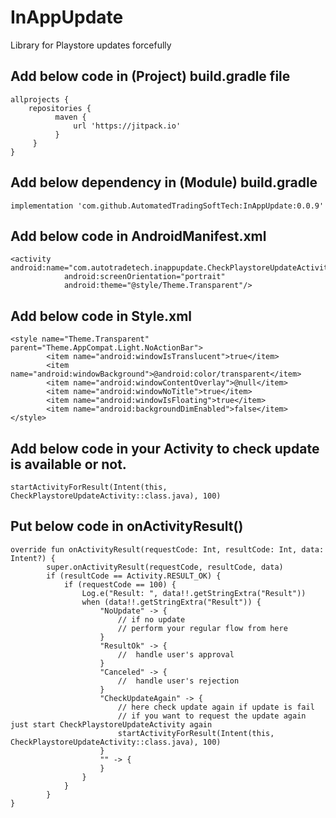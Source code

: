 # InAppUpdate
Library for Playstore updates forcefully

## Add below code in (Project) build.gradle file
~~~
allprojects {
    repositories {
          maven {
              url 'https://jitpack.io' 
          }
     }
}
~~~

## Add below dependency in (Module) build.gradle
~~~
implementation 'com.github.AutomatedTradingSoftTech:InAppUpdate:0.0.9'
~~~

## Add below code in AndroidManifest.xml
~~~
<activity android:name="com.autotradetech.inappupdate.CheckPlaystoreUpdateActivity"
            android:screenOrientation="portrait"
            android:theme="@style/Theme.Transparent"/>
~~~

## Add below code in Style.xml
~~~
<style name="Theme.Transparent"  parent="Theme.AppCompat.Light.NoActionBar">
        <item name="android:windowIsTranslucent">true</item>
        <item name="android:windowBackground">@android:color/transparent</item>
        <item name="android:windowContentOverlay">@null</item>
        <item name="android:windowNoTitle">true</item>
        <item name="android:windowIsFloating">true</item>
        <item name="android:backgroundDimEnabled">false</item>
</style>
~~~


## Add below code in your Activity to check update is available or not.

~~~
startActivityForResult(Intent(this, CheckPlaystoreUpdateActivity::class.java), 100)
~~~

## Put below code in onActivityResult()
~~~
override fun onActivityResult(requestCode: Int, resultCode: Int, data: Intent?) {
        super.onActivityResult(requestCode, resultCode, data)
        if (resultCode == Activity.RESULT_OK) {
            if (requestCode == 100) {
                Log.e("Result: ", data!!.getStringExtra("Result"))
                when (data!!.getStringExtra("Result")) {
                    "NoUpdate" -> {
                        // if no update
                        // perform your regular flow from here
                    }
                    "ResultOk" -> {
                        //  handle user's approval
                    }
                    "Canceled" -> {
                        //  handle user's rejection
                    }
                    "CheckUpdateAgain" -> {
                        // here check update again if update is fail
                        // if you want to request the update again just start CheckPlaystoreUpdateActivity again
                        startActivityForResult(Intent(this, CheckPlaystoreUpdateActivity::class.java), 100)
                    }
                    "" -> {
                    }
                }
            }
        }
}
~~~
